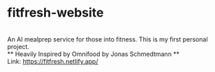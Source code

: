 # fitfresh-website
<br> An AI mealprep service for those into fitness. This is my first personal project.
<br> ** Heavily Inspired by Omnifood by Jonas Schmedtmann **
<br> Link: https://fitfresh.netlify.app/
